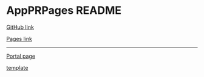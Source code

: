 AppPRPages README
==================
[GitHub link](https://github.com/zwamr6aln/AppPRPages)

[Pages link](https://資料.仮.com)

* * *

[Portal page](portal)

[template](template)
